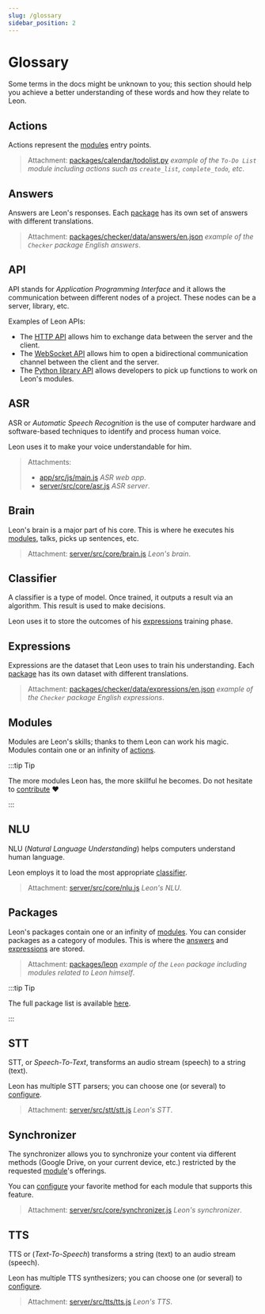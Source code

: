 ```yaml
---
slug: /glossary
sidebar_position: 2
---
```


# Glossary

Some terms in the docs might be unknown to you; this section should help you achieve a better understanding of these words and how they relate to Leon.

## Actions

Actions represent the [modules](/glossary#modules) entry points.
> Attachment: [packages/calendar/todolist.py](https://github.com/leon-ai/leon/tree/master/packages/calendar/todolist.py) *example of the `To-Do List` module including actions such as `create_list`, `complete_todo`, etc*.

## Answers

Answers are Leon's responses.
Each [package](/glossary#packages) has its own set of answers with different translations.

> Attachment: [packages/checker/data/answers/en.json](https://github.com/leon-ai/leon/blob/master/packages/checker/data/answers/en.json) *example of the `Checker` package English answers*.

## API

API stands for *Application Programming Interface* and it allows the communication between different nodes of a project. These nodes can be a server, library, etc.

Examples of Leon APIs:
- The [HTTP API](https://github.com/leon-ai/leon/tree/master/server/src/api) allows him to exchange data between the server and the client.
- The [WebSocket API](https://github.com/leon-ai/leon/blob/master/server/src/core/server.js) allows him to open a bidirectional communication channel between the client and the server.
- The [Python library API](https://github.com/leon-ai/leon/blob/master/bridges/python/utils.py) allows developers to pick up functions to work on Leon's modules.

## ASR

ASR or *Automatic Speech Recognition* is the use of computer hardware and software-based techniques to identify and process human voice.

Leon uses it to make your voice understandable for him.

> Attachments:
> - [app/src/js/main.js](https://github.com/leon-ai/leon/blob/master/app/src/js/main.js) *ASR web app*.
> - [server/src/core/asr.js](https://github.com/leon-ai/leon/blob/master/server/src/core/asr.js) *ASR server*.

## Brain

Leon's brain is a major part of his core. This is where he executes his [modules](/glossary#modules), talks, picks up sentences, etc.

> Attachment: [server/src/core/brain.js](https://github.com/leon-ai/leon/blob/master/server/src/core/brain.js) *Leon's brain*.

## Classifier

A classifier is a type of model. Once trained, it outputs a result via an algorithm.
This result is used to make decisions.

Leon uses it to store the outcomes of his [expressions](/glossary#expressions) training phase.

## Expressions

Expressions are the dataset that Leon uses to train his understanding.
Each [package](/glossary#packages) has its own dataset with different translations.

> Attachment: [packages/checker/data/expressions/en.json](https://github.com/leon-ai/leon/blob/master/packages/checker/data/expressions/en.json) *example of the `Checker` package English expressions*.

## Modules

Modules are Leon's skills; thanks to them Leon can work his magic. Modules contain one or an infinity of [actions](/glossary#actions).

:::tip Tip

The more modules Leon has, the more skillful he becomes.
Do not hesitate to [contribute](https://github.com/leon-ai/leon/blob/master/.github/CONTRIBUTING.md) ❤️

:::

## NLU

NLU (*Natural Language Understanding*) helps computers understand human language.

Leon employs it to load the most appropriate [classifier](/glossary#classifier).
> Attachment: [server/src/core/nlu.js](https://github.com/leon-ai/leon/blob/master/server/src/core/nlu.js) *Leon's NLU*.

## Packages

Leon's packages contain one or an infinity of [modules](/glossary#modules). You can consider packages as a category of modules. This is where the [answers](/glossary#answers) and [expressions](/glossary#expressions) are stored.

> Attachment: [packages/leon](https://github.com/leon-ai/leon/tree/master/packages/leon) *example of the `Leon` package including modules related to Leon himself*.

:::tip Tip

The full package list is available [here](https://github.com/leon-ai/leon/tree/master/packages).

:::

## STT

STT, or *Speech-To-Text*, transforms an audio stream (speech) to a string (text).

Leon has multiple STT parsers; you can choose one (or several) to [configure](/configuration#voice).

> Attachment: [server/src/stt/stt.js](https://github.com/leon-ai/leon/blob/master/server/src/stt/stt.js) *Leon's STT*.

## Synchronizer

The synchronizer allows you to synchronize your content via different methods (Google Drive, on your current device, etc.)
restricted by the requested [module](/glossary#modules)'s offerings.

You can [configure](/configuration#synchronizer) your favorite method for each module that supports this feature.

> Attachment: [server/src/core/synchronizer.js](https://github.com/leon-ai/leon/blob/master/server/src/core/synchronizer.js) *Leon's synchronizer*.

## TTS

TTS or (*Text-To-Speech*) transforms a string (text) to an audio stream (speech).

Leon has multiple TTS synthesizers; you can choose one (or several) to [configure](/configuration#voice).

> Attachment: [server/src/tts/tts.js](https://github.com/leon-ai/leon/blob/master/server/src/tts/tts.js) *Leon's TTS*.
